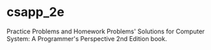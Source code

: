 # csapp_2e

Practice Problems and Homework Problems' Solutions for Computer System: A Programmer's Perspective 2nd Edition book.

